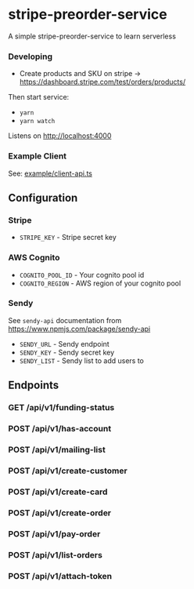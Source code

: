 # stripe-preorder-service

A simple stripe-preorder-service to learn serverless


### Developing

 * Create products and SKU on stripe -> https://dashboard.stripe.com/test/orders/products/

Then start service:


 * `yarn`
 * `yarn watch`
 
 Listens on [http://localhost:4000](http://localhost:4000)
 
### Example Client

See: [example/client-api.ts](example/client-api.ts)

## Configuration

### Stripe

 * `STRIPE_KEY` - Stripe secret key

### AWS Cognito

 * `COGNITO_POOL_ID` - Your cognito pool id
 * `COGNITO_REGION` - AWS region of your cognito pool

### Sendy

See `sendy-api` documentation from https://www.npmjs.com/package/sendy-api

 * `SENDY_URL` - Sendy endpoint
 * `SENDY_KEY` - Sendy secret key
 * `SENDY_LIST` - Sendy list to add users to

## Endpoints

### GET /api/v1/funding-status

### POST /api/v1/has-account

### POST /api/v1/mailing-list

### POST /api/v1/create-customer

### POST /api/v1/create-card

### POST /api/v1/create-order

### POST /api/v1/pay-order

### POST /api/v1/list-orders

### POST /api/v1/attach-token
